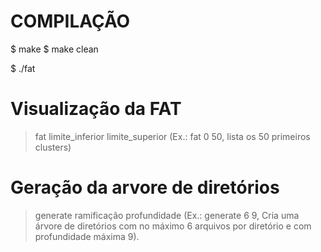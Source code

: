 # COMPILAÇÃO

$ make
$ make clean

$ ./fat

# Visualização da FAT

> fat limite_inferior limite_superior  (Ex.: fat 0 50, lista os 50 primeiros clusters)

# Geração da arvore de diretórios

> generate ramificação profundidade (Ex.: generate 6 9, Cria uma árvore de diretórios 
com no máximo 6 arquivos por diretório e com profundidade máxima 9).
